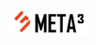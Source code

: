 <p align="center" width="100%">
    <img width="25%" src="src/assets/images/logo/logo-text.png"> 
</p>
